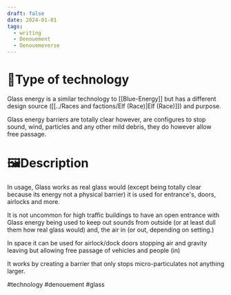 ```yaml
---
draft: false
date: 2024-01-01
tags:
  - writing
  - Denouement
  - Denouemeverse
---
```

# 🔧Type of technology
Glass energy is a similar technology to [[Blue-Energy]] but has a different design source ([[../Races and factions/Elf (Race)|Elf (Race)]]) and purpose.

Glass energy barriers are totally clear however, are configures to stop sound, wind, particles and any other mild debris, they do however allow free passage. 
# **🖼️Description** 
In usage, Glass works as real glass would (except being totally clear because its energy not a physical barrier) it is used for entrance's, doors, airlocks and more. 

It is not uncommon for high traffic buildings to have an open entrance with Glass energy being used to keep out sounds from outside (or at least dull them how real glass would) and, the air in (or out, depending on setting.)

In space it can be used for airlock/dock doors stopping air and gravity leaving but allowing free passage of vehicles and people (in)

It works by creating a barrier that only stops micro-particulates not anything larger.


#technology #denouement #glass
